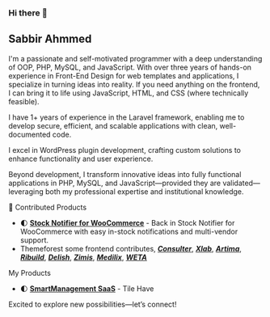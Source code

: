 ### Hi there 👋
## Sabbir Ahmmed

I'm a passionate and self-motivated programmer with a deep understanding of OOP, PHP, MySQL, and JavaScript. With over three years of hands-on experience in Front-End Design for web templates and applications, I specialize in turning ideas into reality. If you need anything on the frontend, I can bring it to life using JavaScript, HTML, and CSS (where technically feasible).

I have 1+ years of experience in the Laravel framework, enabling me to develop secure, efficient, and scalable applications with clean, well-documented code.

I excel in WordPress plugin development, crafting custom solutions to enhance functionality and user experience.

Beyond development, I transform innovative ideas into fully functional applications in PHP, MySQL, and JavaScript—provided they are validated—leveraging both my professional expertise and institutional knowledge.

🚀 Contributed Products  
- 🌓 [**Stock Notifier for WooCommerce**](https://wordpress.org/plugins/stock-notifier-for-woocommerce) -  Back in Stock Notifier for WooCommerce with easy in-stock notifications and multi-vendor support.
- Themeforest some frontend contributes, [***Consulter***](https://themeforest.net/item/consulter-business-consulting-html-template/41326996), [***Xlab***](https://themeforest.net/item/xlab-business-consulting-html5-template/50177459), [***Artima***](https://themeforest.net/item/artima-modern-architecture-interior-html5-template/54285142), [***Ribuild***](https://themeforest.net/item/ribuild-construction-company-html5-template/54135702), [***Delish***](https://themeforest.net/item/delish-restaurant-cafe-html5-template/52939405), [***Zimis***](https://themeforest.net/item/zimis-data-science-analytics-html5-template/53536590), [***Medilix***](https://themeforest.net/item/medilix-healthcare-medical-bootstrap-html5-template/52371912), [***WETA***](https://themeforest.net/item/weta-saas-landing-html5-template/51371905)

My Products  
- 🌓 [**SmartManagement SaaS**](#) - Tile Have 


Excited to explore new possibilities—let’s connect!

